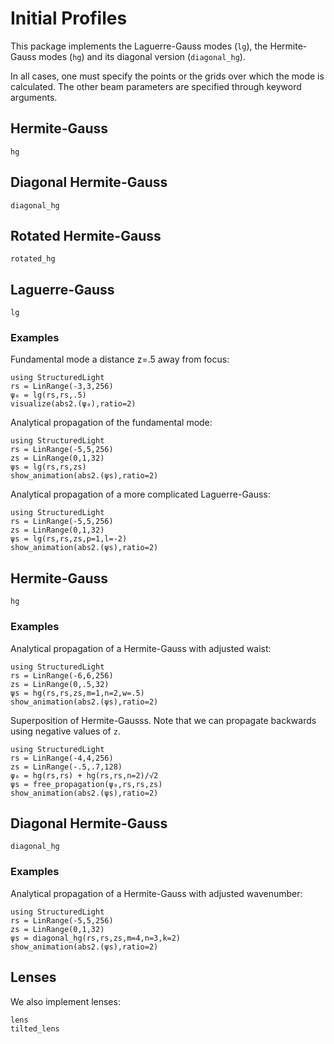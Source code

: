 # Initial Profiles

This package implements the Laguerre-Gauss modes (`lg`), the Hermite-Gauss modes (`hg`) and its diagonal version (`diagonal_hg`).

In all cases, one must specify the points or the grids over which the mode is calculated. The other beam parameters are specified through keyword arguments.

## Hermite-Gauss

```@docs
hg
```

## Diagonal Hermite-Gauss

```@docs
diagonal_hg
```

## Rotated Hermite-Gauss

```@docs
rotated_hg
```

## Laguerre-Gauss

```@docs
lg
```

### Examples

Fundamental mode a distance z=.5 away from focus:
```@example
using StructuredLight
rs = LinRange(-3,3,256)
ψ₀ = lg(rs,rs,.5)
visualize(abs2.(ψ₀),ratio=2)
```

Analytical propagation of the fundamental mode:
```@example
using StructuredLight
rs = LinRange(-5,5,256) 
zs = LinRange(0,1,32)
ψs = lg(rs,rs,zs) 
show_animation(abs2.(ψs),ratio=2)
```

Analytical propagation of a more complicated Laguerre-Gauss:
```@example
using StructuredLight
rs = LinRange(-5,5,256) 
zs = LinRange(0,1,32)
ψs = lg(rs,rs,zs,p=1,l=-2)
show_animation(abs2.(ψs),ratio=2)
```

## Hermite-Gauss


```@docs
hg
```

### Examples

Analytical propagation of a Hermite-Gauss with adjusted waist:
```@example
using StructuredLight
rs = LinRange(-6,6,256) 
zs = LinRange(0,.5,32)
ψs = hg(rs,rs,zs,m=1,n=2,w=.5)
show_animation(abs2.(ψs),ratio=2)
```

Superposition of Hermite-Gausss. Note that we can propagate backwards using negative values of `z`.
```@example
using StructuredLight
rs = LinRange(-4,4,256) 
zs = LinRange(-.5,.7,128)
ψ₀ = hg(rs,rs) + hg(rs,rs,n=2)/√2
ψs = free_propagation(ψ₀,rs,rs,zs)
show_animation(abs2.(ψs),ratio=2)
```

## Diagonal Hermite-Gauss

```@docs
diagonal_hg
```

### Examples

Analytical propagation of a Hermite-Gauss with adjusted wavenumber:
```@example
using StructuredLight
rs = LinRange(-5,5,256) 
zs = LinRange(0,1,32)
ψs = diagonal_hg(rs,rs,zs,m=4,n=3,k=2)
show_animation(abs2.(ψs),ratio=2)
```

## Lenses

We also implement lenses:

```@docs
lens
tilted_lens
```